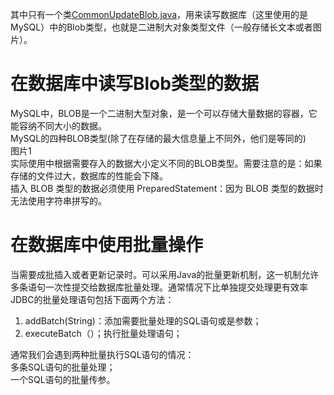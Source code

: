 其中只有一个类[CommonUpdateBlob.java](https://github.com/StephenHuge/MyJDBCReWrite/blob/master/src/com/jdbc/extensions/CommonUpdateBlob.java)，用来读写数据库（这里使用的是MySQL）中的Blob类型，也就是二进制大对象类型文件（一般存储长文本或者图片）。  
# 在数据库中读写Blob类型的数据
MySQL中，BLOB是一个二进制大型对象，是一个可以存储大量数据的容器，它能容纳不同大小的数据。  
MySQL的四种BLOB类型(除了在存储的最大信息量上不同外，他们是等同的)  
图片1  
实际使用中根据需要存入的数据大小定义不同的BLOB类型。需要注意的是：如果存储的文件过大，数据库的性能会下降。  
插入 BLOB 类型的数据必须使用 PreparedStatement：因为 BLOB 类型的数据时无法使用字符串拼写的。  

# 在数据库中使用批量操作
当需要成批插入或者更新记录时。可以采用Java的批量更新机制，这一机制允许多条语句一次性提交给数据库批量处理。通常情况下比单独提交处理更有效率  
JDBC的批量处理语句包括下面两个方法：  
1. addBatch(String)：添加需要批量处理的SQL语句或是参数；  
2. executeBatch（）；执行批量处理语句；  

通常我们会遇到两种批量执行SQL语句的情况：  
多条SQL语句的批量处理；  
一个SQL语句的批量传参。  

